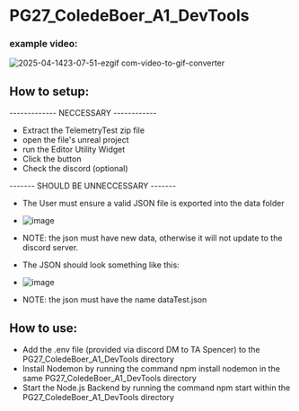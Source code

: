 # PG27_ColedeBoer_A1_DevTools
### **example video:**
![2025-04-1423-07-51-ezgif com-video-to-gif-converter](https://github.com/user-attachments/assets/c81f54d9-b3e9-4876-9c44-120793bf5acc)


## How to setup:
------------- NECCESSARY ------------
- Extract the TelemetryTest zip file
- open the file's unreal project
- run the Editor Utility Widget
- Click the button
- Check the discord (optional)

------- SHOULD BE UNNECCESSARY -------

- The User must ensure a valid JSON file is exported into the data folder
- ![image](https://github.com/user-attachments/assets/53cf85a8-0447-4682-8849-10105fdab8cf)

- NOTE: the json must have new data, otherwise it will not update to the discord server.

- The JSON should look something like this:
- ![image](https://github.com/user-attachments/assets/5fa1a90c-c390-40c4-b56b-9318a58ede05)  

- NOTE: the json must have the name dataTest.json

## How to use:
- Add the .env file (provided via discord DM to TA Spencer) to the PG27_ColedeBoer_A1_DevTools directory
- Install Nodemon by running the command npm install nodemon in the same PG27_ColedeBoer_A1_DevTools directory
- Start the Node.js Backend by running the command npm start within the PG27_ColedeBoer_A1_DevTools directory
